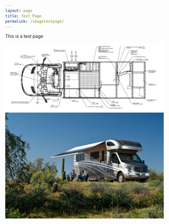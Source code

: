 ```yaml
---
layout: page
title: Test Page
permalink: /imagetestpage/
---
```


This is a test page

<img src="/assets/vandrawing.jpg">


<img src="/assets/VW-Lifestyle%2005-20.jpg" alt="View 24J">
  
<div style="background-image: url(/assets/vandrawing.jpg);
                                                              
